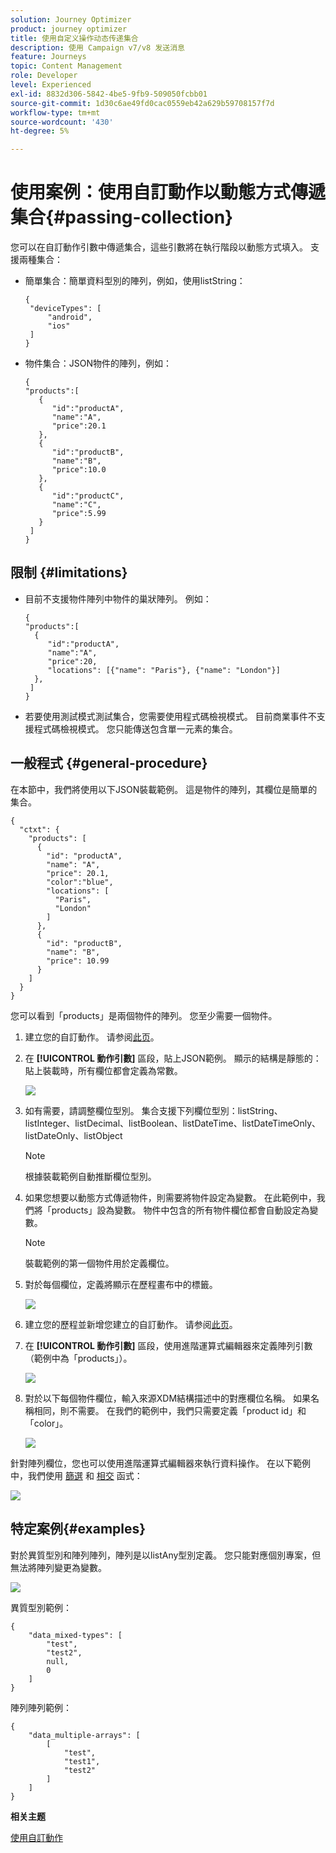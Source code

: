```yaml
---
solution: Journey Optimizer
product: journey optimizer
title: 使用自定义操作动态传递集合
description: 使用 Campaign v7/v8 发送消息
feature: Journeys
topic: Content Management
role: Developer
level: Experienced
exl-id: 8832d306-5842-4be5-9fb9-509050fcbb01
source-git-commit: 1d30c6ae49fd0cac0559eb42a629b59708157f7d
workflow-type: tm+mt
source-wordcount: '430'
ht-degree: 5%

---
```



# 使用案例：使用自訂動作以動態方式傳遞集合{#passing-collection}

您可以在自訂動作引數中傳遞集合，這些引數將在執行階段以動態方式填入。 支援兩種集合：

* 簡單集合：簡單資料型別的陣列，例如，使用listString：

   ```
   {
    "deviceTypes": [
        "android",
        "ios"
    ]
   }
   ```

* 物件集合：JSON物件的陣列，例如：

   ```
   {
   "products":[
      {
         "id":"productA",
         "name":"A",
         "price":20.1
      },
      {
         "id":"productB",
         "name":"B",
         "price":10.0
      },
      {
         "id":"productC",
         "name":"C",
         "price":5.99
      }
    ]
   }
   ```

## 限制 {#limitations}

* 目前不支援物件陣列中物件的巢狀陣列。 例如：

   ```
   {
   "products":[
     {
        "id":"productA",
        "name":"A",
        "price":20,
        "locations": [{"name": "Paris"}, {"name": "London"}]
     },
    ]
   }
   ```

* 若要使用測試模式測試集合，您需要使用程式碼檢視模式。 目前商業事件不支援程式碼檢視模式。 您只能傳送包含單一元素的集合。

## 一般程式 {#general-procedure}

在本節中，我們將使用以下JSON裝載範例。 這是物件的陣列，其欄位是簡單的集合。

```
{
  "ctxt": {
    "products": [
      {
        "id": "productA",
        "name": "A",
        "price": 20.1,
        "color":"blue",
        "locations": [
          "Paris",
          "London"
        ]
      },
      {
        "id": "productB",
        "name": "B",
        "price": 10.99
      }
    ]
  }
}
```

您可以看到「products」是兩個物件的陣列。 您至少需要一個物件。

1. 建立您的自訂動作。 请参阅[此页](../action/about-custom-action-configuration.md)。

1. 在 **[!UICONTROL 動作引數]** 區段，貼上JSON範例。 顯示的結構是靜態的：貼上裝載時，所有欄位都會定義為常數。

   ![](assets/uc-collection-1.png)

1. 如有需要，請調整欄位型別。 集合支援下列欄位型別：listString、listInteger、listDecimal、listBoolean、listDateTime、listDateTimeOnly、listDateOnly、listObject

   >[!NOTE]
   >
   >根據裝載範例自動推斷欄位型別。

1. 如果您想要以動態方式傳遞物件，則需要將物件設定為變數。 在此範例中，我們將「products」設為變數。 物件中包含的所有物件欄位都會自動設定為變數。

   >[!NOTE]
   >
   >裝載範例的第一個物件用於定義欄位。

1. 對於每個欄位，定義將顯示在歷程畫布中的標籤。

   ![](assets/uc-collection-2.png)

1. 建立您的歷程並新增您建立的自訂動作。 请参阅[此页](../building-journeys/using-custom-actions.md)。

1. 在 **[!UICONTROL 動作引數]** 區段，使用進階運算式編輯器來定義陣列引數（範例中為「products」）。

   ![](assets/uc-collection-3.png)

1. 對於以下每個物件欄位，輸入來源XDM結構描述中的對應欄位名稱。 如果名稱相同，則不需要。 在我們的範例中，我們只需要定義「product id」和「color」。

   ![](assets/uc-collection-4.png)

針對陣列欄位，您也可以使用進階運算式編輯器來執行資料操作。 在以下範例中，我們使用 [篩選](functions/functionfilter.md) 和 [相交](functions/functionintersect.md) 函式：

![](assets/uc-collection-5.png)

## 特定案例{#examples}

對於異質型別和陣列陣列，陣列是以listAny型別定義。 您只能對應個別專案，但無法將陣列變更為變數。

![](assets/uc-collection-heterogeneous.png)

異質型別範例：

```
{
    "data_mixed-types": [
        "test",
        "test2",
        null,
        0
    ]
}
```

陣列陣列範例：

```
{
    "data_multiple-arrays": [
        [
            "test",
            "test1",
            "test2"
        ]
    ]
}
```

**相关主题**

[使用自訂動作](../building-journeys/using-custom-actions.md)
